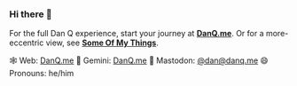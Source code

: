 ### Hi there 👋

For the full Dan Q experience, start your journey at **[DanQ.me](https://danq.me/)**. Or for a more-eccentric view, see **[Some Of My Things](https://things.danq.me/)**.

🕸️ Web: [DanQ.me](https://danq.me/)
🚀 Gemini: [DanQ.me](gemini://danq.me/)
🐘 Mastodon: [@dan@danq.me](https://m.danq.me/@dan)
😄 Pronouns: he/him
